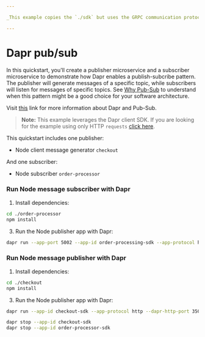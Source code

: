 ```yaml
---

_This example copies the `./sdk` but uses the GRPC communication protocol instead. _

---
```


# Dapr pub/sub

In this quickstart, you'll create a publisher microservice and a subscriber microservice to demonstrate how Dapr enables a publish-subcribe pattern. The publisher will generate messages of a specific topic, while subscribers will listen for messages of specific topics. See [Why Pub-Sub](#why-pub-sub) to understand when this pattern might be a good choice for your software architecture.

Visit [this](https://docs.dapr.io/developing-applications/building-blocks/pubsub/) link for more information about Dapr and Pub-Sub.

> **Note:** This example leverages the Dapr client SDK. If you are looking for the example using only HTTP `requests` [click here](../http).

This quickstart includes one publisher:

- Node client message generator `checkout`

And one subscriber:

- Node subscriber `order-processor`

### Run Node message subscriber with Dapr

1. Install dependencies:

<!-- STEP
name: Install Node dependencies
-->

```bash
cd ./order-processor
npm install
```

<!-- END_STEP -->

3. Run the Node publisher app with Dapr:

<!-- STEP
name: Run Node publisher
expected_stdout_lines:
  - '== APP == Subscriber received: {"orderId":2}'
  - "Exited App successfully"
expected_stderr_lines:
working_dir: ./order-processor
output_match_mode: substring
background: true
sleep: 10
-->

```bash
dapr run --app-port 5002 --app-id order-processing-sdk --app-protocol http --dapr-http-port 3501 --components-path ../../../components -- npm run start
```

<!-- END_STEP -->

### Run Node message publisher with Dapr

1. Install dependencies:

<!-- STEP
name: Install Node dependencies
-->

```bash
cd ./checkout
npm install
```

<!-- END_STEP -->

3. Run the Node publisher app with Dapr:

<!-- STEP
name: Run Node publisher
expected_stdout_lines:
  - '== APP == Published data: {"orderId":2}'
  - '== APP == Published data: {"orderId":3}'
  - "Exited App successfully"
expected_stderr_lines:
working_dir: ./checkout
output_match_mode: substring
background: true
sleep: 10
-->

```bash
dapr run --app-id checkout-sdk --app-protocol http --dapr-http-port 3500 --components-path ../../../components -- npm run start
```

<!-- END_STEP -->

```bash
dapr stop --app-id checkout-sdk
dapr stop --app-id order-processor-sdk
```
